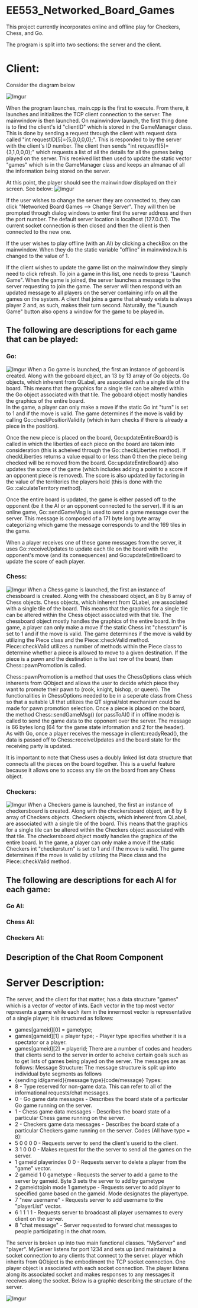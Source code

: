 # EE553_Networked_Board_Games
This project currently incorporates online and offline play for Checkers, Chess, and Go. 

The program is split into two sections: the server and the client. 

# Client:
Consider the diagram below

![Imgur](http://i.imgur.com/7oBk5y9.png)

When the program launches, main.cpp is the first to execute. From there, it launches and initializes the TCP client connection to the server.
The mainwindow is then launched. On mainwindow launch, the first thing done is to find the client's id "clientID" which is stored in the GameManager class. 
This is done by sending a request through the client with request data called "int requestID[5]={5,0,0,0,0};". This is responded to by the server with the 
client's ID number. The client then sends "int request1[5]={3,1,0,0,0};" which requests a list of all the details for all the games being played on the server. 
This received list then used to update the static vector "games" which is in the GameManager class and keeps an almanac of all the information being stored on the server.

At this point, the player should see the mainwindow displayed on their screen. See below:
![Imgur](http://i.imgur.com/zgZODmI.png)

If the user wishes to change the server they are connected to, they can click "Networked Board Games --> Change Server". 
They will then be prompted through dialog windows to enter first the server address and then the port number. The default server location is localhost (127.0.0.1). 
The current socket connection is then closed and then the client is then connected to the new one.

If the user wishes to play offline (with an AI) by clicking a checkBox on the mainwindow. When they do the static variable "offline" in mainwindow.h is changed to the value of 1. 

If the client wishes to update the game list on the mainwindow they simply need to click refresh. To join a game in this list, one needs to press "Launch Game".
When the game is joined, the server launches a message to the server requesting to join the game. The server will then respond with an updated message to all players on the server containing info on all the games on the system.
A client that joins a game that already exists is always player 2 and, as such, makes their turn second. Naturally, the "Launch Game" button also opens a window for the game to be played in.

## The following are descriptions for each game that can be played:

### Go:
![Imgur](http://i.imgur.com/XEgMN7M.png)
When a Go game is launched, the first an instance of goboard is created. Along with the goboard object, an 13 by 13 array of Go objects.
Go objects, which inherent from QLabel, are associated with a single tile of the board. This means that the graphics for a single tile can be altered within the Go object associated with that tile. The goboard object mostly handles the graphics of the entire board.  
In the game, a player can only make a move if the static Go int "turn" is set to 1 and if the move is valid. The game determines if the move is valid by calling Go::checkPositionValidity (which in turn checks if there is already a piece in the position).

Once the new piece is placed on the board, Go::updateEntireBoard() is called in which the liberties of each piece on the board are taken into consideration (this is acheived through the Go::checkLiberties method). If checkLiberties returns a value equal to or less than 0 then the piece being checked will be removed from the board. Go::updateEntireBoard() also updates the score of the game (which includes adding a point to a score if an opponent piece is removed). The score is also updated by factoring in the value of the territories the players hold (this is done with the Go::calculateTerritory method). 

Once the entire board is updated, the game is either passed off to the opponent (be it the AI or an opponent connected to the server).
If it is an online game, Go::sendGameMsg is used to send a game message over the server. This message is composed of a 171 byte long byte array categorizing which game the message corresponds to and the 169 tiles in the game.

When a player receives one of these game messages from the server, it uses Go::receiveUpdates to update each tile on the board with the opponent's move (and its consequences) and Go::updateEntireBoard to update the score of each player.

### Chess:
![Imgur](http://i.imgur.com/IbNoJMY.png)
When a Chess game is launched, the first an instance of chessboard is created. Along with the chessboard object, an 8 by 8 array of Chess objects. Chess objects, which inherent from QLabel, are associated with a single tile of the board. This means that the graphics for a single tile can be altered within the Chess object associated with that tile. The chessboard object mostly handles the graphics of the entire board. In the game, a player can only make a move if the static Chess int "chessturn" is set to 1 and if the move is valid. The game determines if the move is valid by utilizing the Piece class and the Piece::checkValid method.
Piece::checkValid utilizes a number of methods within the Piece class to determine whether a piece is allowed to move to a given destination. If the piece is a pawn and the destination is the last row of the board, then Chess::pawnPromotion is called. 

Chess::pawnPromotion is a method that uses the ChessOptions class which inherents from QObject and allows the user to decide which piece they want to promote their pawn to (rook, knight, bishop, or queen). The functionalities in ChessOptions needed to be in a seperate class from Chess so that a suitable UI that utilizes the QT signal/slot mechanism could be made for pawn promotion selection.
Once a piece is placed on the board, the method Chess::sendGameMsg() (or passToAI() if in offline mode) is called to send the game data to the opponent over the server. The message is 66 bytes long (64 for the game state information and 2 for the header). 
As with Go, once a player receives the message in client::readyRead(), the data is passed off to Chess::receiveUpdates and the board state for the receiving party is updated. 

It is important to note that Chess uses a doubly linked list data structure that connects all the pieces on the board together. This is a useful feature because it allows one to access any tile on the board from any Chess object.

### Checkers:
![Imgur](http://i.imgur.com/An8N6EL.png)
When a Checkers game is launched, the first an instance of checkersboard is created. Along with the checkersboard object, an 8 by 8 array of Checkers objects. Checkers objects, which inherent from QLabel, are associated with a single tile of the board. This means that the graphics for a single tile can be altered within the Checkers object associated with that tile. The checkersboard object mostly handles the graphics of the entire board. In the game, a player can only make a move if the static Checkers int "checkersturn" is set to 1 and if the move is valid.  The game determines if the move is valid by utilizing the Piece class and the Piece::checkValid method.

## The following are descriptions for each AI for each game:
### Go AI:

### Chess AI:

### Checkers AI:
## Description of the Chat Room Component

# Server Description:
The server, and the client for that matter, has a data structure "games" which is a vector of vector of ints. Each vector in the top most vector represents a game while each item in the innermost vector is representative of a single player; it is structured as follows:
* games[gameid][0] = gametype;
* games[gameid][1] = player type; - Player type specifies whether it is a spectator or a player.
* games[gameid][2] = playerid;
There are a number of codes and headers that clients send to the server in order to acheive certain goals such as to get lists of games being played on the server. The messages are as follows:
Message Structure:
The message structure is split up into individual byte segments as follows
* {sending id/gameid}{message type}{code/message}
Types:
* 8 - Type reserved for non-game data. This can refer to all of the informational requests/chat messages.
* 0 - Go game data messages - Describes the board state of a particular Go game running on the server.
* 1 - Chess game data messages - Describes the board state of a particular Chess game running on the server.
* 2 - Checkers game data messages - Describes the board state of a particular Checkers game running on the server.
Codes (All have type = 8):
* 5 0 0 0 0 - Requests server to send the client's userid to the client.
* 3 1 0 0 0 - Makes request for the the server to send all the games on the server.
* 1 gameid playerindex 0 0 - Requests server to delete a player from the "game" vector.
* 2 gameid 1 0 gametype - Requests the server to add a game to the server by gameid. Byte 3 sets the server to add by gametype
* 2 gameidtojoin mode 1 gametype - Requests server to add player to specified game based on the gameid. Mode designates the playertype.
* 7 "new username" - Requests server to add username to the "playerList" vector. 
* 6 1 1 1 1 - Requests server to broadcast all player usernames to every client on the server.
* 8 "chat message" - Server requested to forward chat messages to people participating in the chat room.

The server is broken up into two main functional classes. "MyServer" and "player". MyServer listens for port 1234 and sets up (and maintains) a socket connection to any clients that connect to the server. player which inherits from QObject is the embodiment the TCP socket connection. One player object is associated with each socket connection. The player listens along its associated socket and makes responses to any messages it receives along the socket. Below is a graphic describing the structure of the server.

![Imgur](http://i.imgur.com/MotFu7d.png)


